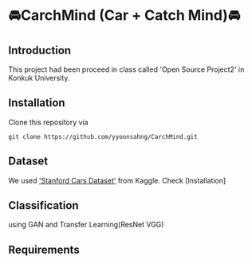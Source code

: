 # :oncoming_automobile:CarchMind (Car + Catch Mind):oncoming_automobile:

## Introduction
This project had been proceed in class called 'Open Source Project2' in Konkuk University.

## Installation
Clone this repository via
```
git clone https://github.com/yyoonsahng/CarchMind.git
```

## Dataset
We used ['Stanford Cars Dataset'](https://www.kaggle.com/jessicali9530/stanford-cars-dataset) from Kaggle.
Check [Installation]

## Classification

using GAN and Transfer Learning(ResNet VGG)

## Requirements
